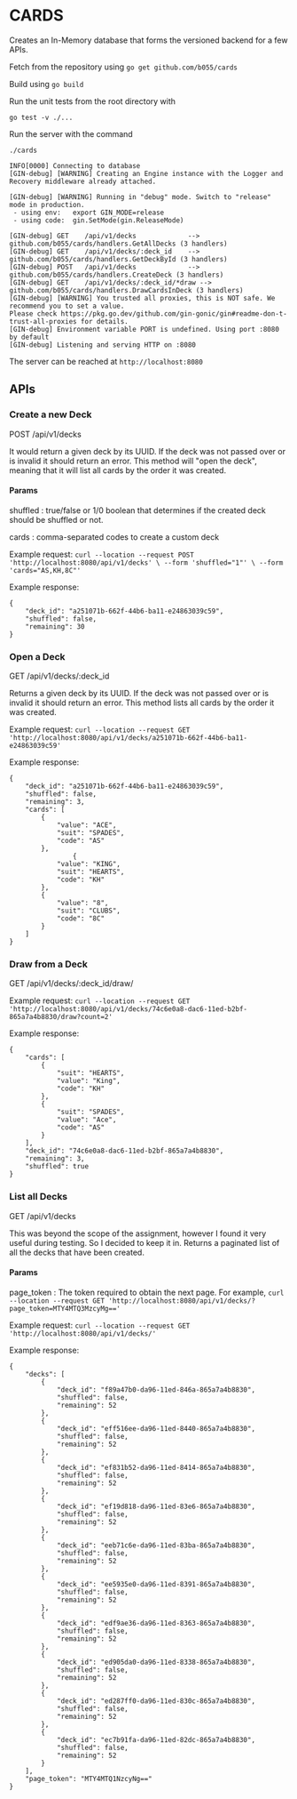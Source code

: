 # CARDS

Creates an In-Memory database that forms the versioned backend for a few APIs.

Fetch from the repository using
`go get github.com/b055/cards`

Build using
`go build`


Run the unit tests from the root directory with

`go test -v ./...`

Run the server with the command

`./cards`


```
INFO[0000] Connecting to database                       
[GIN-debug] [WARNING] Creating an Engine instance with the Logger and Recovery middleware already attached.

[GIN-debug] [WARNING] Running in "debug" mode. Switch to "release" mode in production.
 - using env:	export GIN_MODE=release
 - using code:	gin.SetMode(gin.ReleaseMode)

[GIN-debug] GET    /api/v1/decks             --> github.com/b055/cards/handlers.GetAllDecks (3 handlers)
[GIN-debug] GET    /api/v1/decks/:deck_id    --> github.com/b055/cards/handlers.GetDeckById (3 handlers)
[GIN-debug] POST   /api/v1/decks             --> github.com/b055/cards/handlers.CreateDeck (3 handlers)
[GIN-debug] GET    /api/v1/decks/:deck_id/*draw --> github.com/b055/cards/handlers.DrawCardsInDeck (3 handlers)
[GIN-debug] [WARNING] You trusted all proxies, this is NOT safe. We recommend you to set a value.
Please check https://pkg.go.dev/github.com/gin-gonic/gin#readme-don-t-trust-all-proxies for details.
[GIN-debug] Environment variable PORT is undefined. Using port :8080 by default
[GIN-debug] Listening and serving HTTP on :8080
```


The server can be reached at `http://localhost:8080`
## APIs
### Create a new Deck

POST   /api/v1/decks

It would return a given deck by its UUID. If the deck was not passed over or is invalid it should return an error. This method will "open the deck", meaning that it will list all cards by the order it was created.

#### Params
shuffled
: true/false or 1/0 boolean that determines if the created deck should be shuffled or not.

cards
: comma-separated codes to create a custom deck

Example request:
`
curl --location --request POST 'http://localhost:8080/api/v1/decks' \
--form 'shuffled="1"' \
--form 'cards="AS,KH,8C"'
`

Example response:
```
{
    "deck_id": "a251071b-662f-44b6-ba11-e24863039c59",
    "shuffled": false,
    "remaining": 30
}
```

### Open a Deck
GET    /api/v1/decks/:deck_id

Returns a given deck by its UUID. If the deck was not passed over or is invalid it should return an error.
This method lists all cards by the order it was created.

Example request:
`
curl --location --request GET 'http://localhost:8080/api/v1/decks/a251071b-662f-44b6-ba11-e24863039c59'
`

Example response:
```
{
    "deck_id": "a251071b-662f-44b6-ba11-e24863039c59",
    "shuffled": false,
    "remaining": 3,
    "cards": [
        {
            "value": "ACE",
            "suit": "SPADES",
            "code": "AS"
        },
				{
            "value": "KING",
            "suit": "HEARTS",
            "code": "KH"
        },
        {
            "value": "8",
            "suit": "CLUBS",
            "code": "8C"
        }
    ]
}
```

### Draw from a Deck
GET    /api/v1/decks/:deck_id/draw/

Example request:
`curl --location --request GET 'http://localhost:8080/api/v1/decks/74c6e0a8-dac6-11ed-b2bf-865a7a4b8830/draw?count=2'`

Example response:

```
{
    "cards": [
        {
            "suit": "HEARTS",
            "value": "King",
            "code": "KH"
        },
        {
            "suit": "SPADES",
            "value": "Ace",
            "code": "AS"
        }
    ],
    "deck_id": "74c6e0a8-dac6-11ed-b2bf-865a7a4b8830",
    "remaining": 3,
    "shuffled": true
}
```


### List all Decks
GET    /api/v1/decks

This was beyond the scope of the assignment, however I found it very useful during testing. So I decided to keep it in.
Returns a paginated list of all the decks that have been created.

#### Params
page_token
: The token required to obtain the next page. For example, `curl --location --request GET 'http://localhost:8080/api/v1/decks/?page_token=MTY4MTQ3MzcyMg=='`

Example request:
`curl --location --request GET 'http://localhost:8080/api/v1/decks/'`

Example response:

```
{
    "decks": [
        {
            "deck_id": "f89a47b0-da96-11ed-846a-865a7a4b8830",
            "shuffled": false,
            "remaining": 52
        },
        {
            "deck_id": "eff516ee-da96-11ed-8440-865a7a4b8830",
            "shuffled": false,
            "remaining": 52
        },
        {
            "deck_id": "ef831b52-da96-11ed-8414-865a7a4b8830",
            "shuffled": false,
            "remaining": 52
        },
        {
            "deck_id": "ef19d818-da96-11ed-83e6-865a7a4b8830",
            "shuffled": false,
            "remaining": 52
        },
        {
            "deck_id": "eeb71c6e-da96-11ed-83ba-865a7a4b8830",
            "shuffled": false,
            "remaining": 52
        },
        {
            "deck_id": "ee5935e0-da96-11ed-8391-865a7a4b8830",
            "shuffled": false,
            "remaining": 52
        },
        {
            "deck_id": "edf9ae36-da96-11ed-8363-865a7a4b8830",
            "shuffled": false,
            "remaining": 52
        },
        {
            "deck_id": "ed905da0-da96-11ed-8338-865a7a4b8830",
            "shuffled": false,
            "remaining": 52
        },
        {
            "deck_id": "ed287ff0-da96-11ed-830c-865a7a4b8830",
            "shuffled": false,
            "remaining": 52
        },
        {
            "deck_id": "ec7b91fa-da96-11ed-82dc-865a7a4b8830",
            "shuffled": false,
            "remaining": 52
        }
    ],
    "page_token": "MTY4MTQ1NzcyNg=="
}
```

